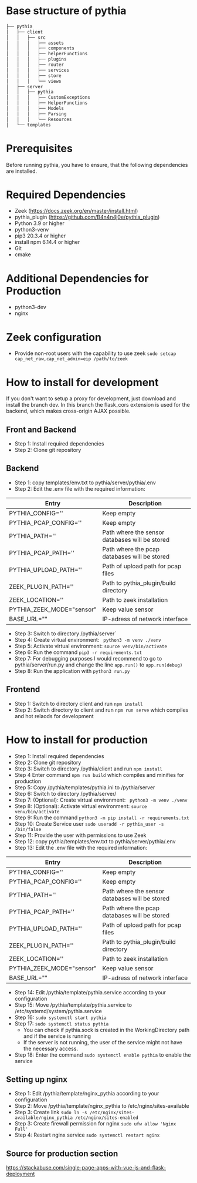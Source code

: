 # Base structure of pythia
```bash
├── pythia
│   ├── client
│   │   ├── src
│   │   │   ├── assets
│   │   │   ├── components
│   │   │   ├── helperFunctions
│   │   │   ├── plugins
│   │   │   ├── router
│   │   │   ├── services
│   │   │   ├── store
│   │   │   └── views
│   ├── server
│   │   ├── pythia
│   │   │   ├── CustomExceptions
│   │   │   ├── HelperFunctions
│   │   │   ├── Models
│   │   │   ├── Parsing
│   │   │   └── Resources
│   └── templates
```

# Prerequisites
Before running pythia, you have to ensure, that the following dependencies are installed. 

# Required Dependencies
- Zeek (https://docs.zeek.org/en/master/install.html)
- pythia_plugin (https://github.com/B4n4n4j0e/pythia_plugin)
- Python 3.9 or higher
- python3-venv
- pip3 20.3.4 or higher
- install npm 6.14.4 or higher
- Git
- cmake

# Additional Dependencies for Production
- python3-dev 
- nginx

# Zeek configuration
- Provide non-root users with the capability to use zeek ```sudo setcap cap_net_raw,cap_net_admin=eip /path/to/zeek```

# How to install for development
If you don't want to setup a proxy for development, just download and install the branch dev. In this branch the flask_cors extension is used for the backend, which makes cross-origin AJAX possible.

## Front and Backend 
- Step 1: Install required dependencies
- Step 2: Clone git repository

## Backend
- Step 1: copy templates/env.txt to pythia/server/pythia/.env
- Step 2: Edit the .env file with the required information:

|Entry				              | Description|
| --------------------------|-----------|
|PYTHIA_CONFIG=''				    | Keep empty |
|PYTHIA_PCAP_CONFIG=''			| Keep empty |
|PYTHIA_PATH=''					    | Path where the sensor databases will be stored|
|PYTHIA_PCAP_PATH=''				| Path where the pcap databases will be stored|
|PYTHIA_UPLOAD_PATH=''			| Path of upload path for pcap files|
|ZEEK_PLUGIN_PATH=''				| Path to pythia_plugin/build directory|
|ZEEK_LOCATION=''				    | Path to zeek installation|
|PYTHIA_ZEEK_MODE="sensor"	| Keep value sensor|
|BASE_URL=""	| IP-adress of network interface 

	
- Step 3: Switch to directory /pythia/server`
- Step 4: Create virtual environment: ``` python3 -m venv ./venv``` 
- Step 5: Activate virtual environment: ```source venv/bin/activate```
- Step 6: Run the command ```pip3 -r requirements.txt```
- Step 7: For debugging purposes I would recommend to go to pythia/server/run.py and change the line ```app.run()``` to ```app.run(debug)```
- Step 8: Run the application with ```python3 run.py```

## Frontend
- Step 1: Switch to directory client and run 
```npm install```
- Step 2: Switch directory to client and run 
		```npm run serve``` 
		which compiles and hot relaods for development


# How to install for production

- Step 1: Install required dependencies
- Step 2: Clone git repository
- Step 3: Switch to directory /pythia/client and run 
```npm install```
- Step 4 Enter command
```npm run build``` 
		which compiles and minifies for production
- Step 5: Copy /pythia/templates/pythia.ini to /pythia/server
- Step 6: Switch to directory /pythia/server/
- Step 7: (Optional): Create virtual environment: ``` python3 -m venv ./venv``` 
- Step 8: (Optional): Activate virtual environment: ```source venv/bin/activate```
- Step 9: Run the command ```python3 -m pip install -r requirements.txt```
- Step 10: Create Service user 
	```sudo useradd -r pythia_user -s /bin/false ```
- Step 11: Provide the user with permissions to use Zeek 
- Step 12: copy pythia/templates/env.txt to pythia/server/pythia/.env
- Step 13: Edit the .env file with the required information:

|Entry				              | Description|
| --------------------------|-----------|
|PYTHIA_CONFIG=''				    | Keep empty |
|PYTHIA_PCAP_CONFIG=''			| Keep empty |
|PYTHIA_PATH=''					    | Path where the sensor databases will be stored|
|PYTHIA_PCAP_PATH=''				| Path where the pcap databases will be stored|
|PYTHIA_UPLOAD_PATH=''			| Path of upload path for pcap files|
|ZEEK_PLUGIN_PATH=''				| Path to pythia_plugin/build directory|
|ZEEK_LOCATION=''				    | Path to zeek installation|
|PYTHIA_ZEEK_MODE="sensor"	| Keep value sensor|
|BASE_URL=""	| IP-adress of network interface 

- Step 14: Edit /pythia/template/pythia.service according to your configuration 
- Step 15: Move /pythia/template/pythia.service to /etc/systemd/system/pythia.service
- Step 16:  ```sudo systemctl start pythia```
- Step 17: ```sudo systemctl status pythia```
	- You can check if pythia.sock is created in the WorkingDirectory path and if the service is running
	- If the server is not running, the user of the service might not have the necessary access.
- Step 18: Enter the command ```sudo systemctl enable pythia``` to enable the service

## Setting up nginx
- Step 1: Edit /pythia/template/nginx_pythia according to your configuration
- Step 2: Move /pythia/template/nginx_pythia to /etc/nginx/sites-available
- Step 3: Create link ```sudo ln -s /etc/nginx/sites-available/nginx_pythia /etc/nginx/sites-enabled ```
- Step 3: Create firewall permission for nginx ```sudo ufw allow 'Nginx Full' ```
- Step 4: Restart nginx service ```sudo systemctl restart nginx```

## Source for production section
https://stackabuse.com/single-page-apps-with-vue-js-and-flask-deployment

